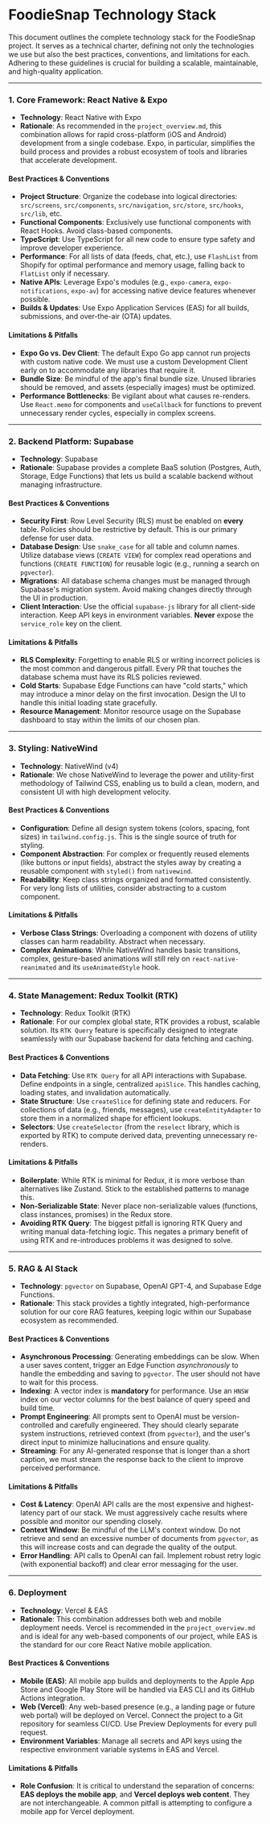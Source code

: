 # FoodieSnap Technology Stack

This document outlines the complete technology stack for the FoodieSnap project. It serves as a technical charter, defining not only the technologies we use but also the best practices, conventions, and limitations for each. Adhering to these guidelines is crucial for building a scalable, maintainable, and high-quality application.

---

### 1. Core Framework: React Native & Expo

- **Technology**: React Native with Expo
- **Rationale**: As recommended in the `project_overview.md`, this combination allows for rapid cross-platform (iOS and Android) development from a single codebase. Expo, in particular, simplifies the build process and provides a robust ecosystem of tools and libraries that accelerate development.

#### Best Practices & Conventions

- **Project Structure**: Organize the codebase into logical directories: `src/screens`, `src/components`, `src/navigation`, `src/store`, `src/hooks`, `src/lib`, etc.
- **Functional Components**: Exclusively use functional components with React Hooks. Avoid class-based components.
- **TypeScript**: Use TypeScript for all new code to ensure type safety and improve developer experience.
- **Performance**: For all lists of data (feeds, chat, etc.), use `FlashList` from Shopify for optimal performance and memory usage, falling back to `FlatList` only if necessary.
- **Native APIs**: Leverage Expo's modules (e.g., `expo-camera`, `expo-notifications`, `expo-av`) for accessing native device features whenever possible.
- **Builds & Updates**: Use Expo Application Services (EAS) for all builds, submissions, and over-the-air (OTA) updates.

#### Limitations & Pitfalls

- **Expo Go vs. Dev Client**: The default Expo Go app cannot run projects with custom native code. We must use a custom Development Client early on to accommodate any libraries that require it.
- **Bundle Size**: Be mindful of the app's final bundle size. Unused libraries should be removed, and assets (especially images) must be optimized.
- **Performance Bottlenecks**: Be vigilant about what causes re-renders. Use `React.memo` for components and `useCallback` for functions to prevent unnecessary render cycles, especially in complex screens.

---

### 2. Backend Platform: Supabase

- **Technology**: Supabase
- **Rationale**: Supabase provides a complete BaaS solution (Postgres, Auth, Storage, Edge Functions) that lets us build a scalable backend without managing infrastructure.

#### Best Practices & Conventions

- **Security First**: Row Level Security (RLS) must be enabled on **every** table. Policies should be restrictive by default. This is our primary defense for user data.
- **Database Design**: Use `snake_case` for all table and column names. Utilize database views (`CREATE VIEW`) for complex read operations and functions (`CREATE FUNCTION`) for reusable logic (e.g., running a search on `pgvector`).
- **Migrations**: All database schema changes must be managed through Supabase's migration system. Avoid making changes directly through the UI in production.
- **Client Interaction**: Use the official `supabase-js` library for all client-side interaction. Keep API keys in environment variables. **Never** expose the `service_role` key on the client.

#### Limitations & Pitfalls

- **RLS Complexity**: Forgetting to enable RLS or writing incorrect policies is the most common and dangerous pitfall. Every PR that touches the database schema must have its RLS policies reviewed.
- **Cold Starts**: Supabase Edge Functions can have "cold starts," which may introduce a minor delay on the first invocation. Design the UI to handle this initial loading state gracefully.
- **Resource Management**: Monitor resource usage on the Supabase dashboard to stay within the limits of our chosen plan.

---

### 3. Styling: NativeWind

- **Technology**: NativeWind (v4)
- **Rationale**: We chose NativeWind to leverage the power and utility-first methodology of Tailwind CSS, enabling us to build a clean, modern, and consistent UI with high development velocity.

#### Best Practices & Conventions

- **Configuration**: Define all design system tokens (colors, spacing, font sizes) in `tailwind.config.js`. This is the single source of truth for styling.
- **Component Abstraction**: For complex or frequently reused elements (like buttons or input fields), abstract the styles away by creating a reusable component with `styled()` from `nativewind`.
- **Readability**: Keep class strings organized and formatted consistently. For very long lists of utilities, consider abstracting to a custom component.

#### Limitations & Pitfalls

- **Verbose Class Strings**: Overloading a component with dozens of utility classes can harm readability. Abstract when necessary.
- **Complex Animations**: While NativeWind handles basic transitions, complex, gesture-based animations will still rely on `react-native-reanimated` and its `useAnimatedStyle` hook.

---

### 4. State Management: Redux Toolkit (RTK)

- **Technology**: Redux Toolkit (RTK)
- **Rationale**: For our complex global state, RTK provides a robust, scalable solution. Its `RTK Query` feature is specifically designed to integrate seamlessly with our Supabase backend for data fetching and caching.

#### Best Practices & Conventions

- **Data Fetching**: Use `RTK Query` for all API interactions with Supabase. Define endpoints in a single, centralized `apiSlice`. This handles caching, loading states, and invalidation automatically.
- **State Structure**: Use `createSlice` for defining state and reducers. For collections of data (e.g., friends, messages), use `createEntityAdapter` to store them in a normalized shape for efficient lookups.
- **Selectors**: Use `createSelector` (from the `reselect` library, which is exported by RTK) to compute derived data, preventing unnecessary re-renders.

#### Limitations & Pitfalls

- **Boilerplate**: While RTK is minimal for Redux, it is more verbose than alternatives like Zustand. Stick to the established patterns to manage this.
- **Non-Serializable State**: Never place non-serializable values (functions, class instances, promises) in the Redux store.
- **Avoiding RTK Query**: The biggest pitfall is ignoring RTK Query and writing manual data-fetching logic. This negates a primary benefit of using RTK and re-introduces problems it was designed to solve.

---

### 5. RAG & AI Stack

- **Technology**: `pgvector` on Supabase, OpenAI GPT-4, and Supabase Edge Functions.
- **Rationale**: This stack provides a tightly integrated, high-performance solution for our core RAG features, keeping logic within our Supabase ecosystem as recommended.

#### Best Practices & Conventions

- **Asynchronous Processing**: Generating embeddings can be slow. When a user saves content, trigger an Edge Function _asynchronously_ to handle the embedding and saving to `pgvector`. The user should not have to wait for this process.
- **Indexing**: A vector index is **mandatory** for performance. Use an `HNSW` index on our vector columns for the best balance of query speed and build time.
- **Prompt Engineering**: All prompts sent to OpenAI must be version-controlled and carefully engineered. They should clearly separate system instructions, retrieved context (from `pgvector`), and the user's direct input to minimize hallucinations and ensure quality.
- **Streaming**: For any AI-generated response that is longer than a short caption, we must stream the response back to the client to improve perceived performance.

#### Limitations & Pitfalls

- **Cost & Latency**: OpenAI API calls are the most expensive and highest-latency part of our stack. We must aggressively cache results where possible and monitor our spending closely.
- **Context Window**: Be mindful of the LLM's context window. Do not retrieve and send an excessive number of documents from `pgvector`, as this will increase costs and can degrade the quality of the output.
- **Error Handling**: API calls to OpenAI can fail. Implement robust retry logic (with exponential backoff) and clear error messaging for the user.

---

### 6. Deployment

- **Technology**: Vercel & EAS
- **Rationale**: This combination addresses both web and mobile deployment needs. Vercel is recommended in the `project_overview.md` and is ideal for any web-based components of our project, while EAS is the standard for our core React Native mobile application.

#### Best Practices & Conventions

- **Mobile (EAS)**: All mobile app builds and deployments to the Apple App Store and Google Play Store will be handled via EAS CLI and its GitHub Actions integration.
- **Web (Vercel)**: Any web-based presence (e.g., a landing page or future web portal) will be deployed on Vercel. Connect the project to a Git repository for seamless CI/CD. Use Preview Deployments for every pull request.
- **Environment Variables**: Manage all secrets and API keys using the respective environment variable systems in EAS and Vercel.

#### Limitations & Pitfalls

- **Role Confusion**: It is critical to understand the separation of concerns: **EAS deploys the mobile app**, and **Vercel deploys web content**. They are not interchangeable. A common pitfall is attempting to configure a mobile app for Vercel deployment.
